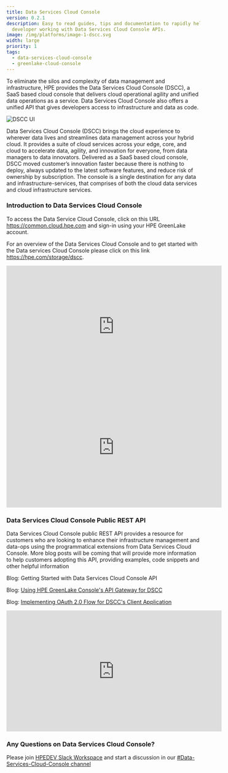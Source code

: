 ```yaml
---
title: Data Services Cloud Console
version: 0.2.1
description: Easy to read guides, tips and documentation to rapidly help any
  developer working with Data Services Cloud Console APIs.
image: /img/platforms/image-1-dscc.svg
width: large
priority: 1
tags:
  - data-services-cloud-console
  - greenlake-cloud-console
---
```

To eliminate the silos and complexity of data management and infrastructure, HPE provides the Data Services Cloud Console (DSCC), a SaaS based cloud console that delivers cloud operational agility and unified data operations as a service. Data Services Cloud Console also offers a unified API that gives developers access to infrastructure and data as code. 

![DSCC UI](/img/a-single-destination-for-data-and-infra-services.png "DSCC UI diagram")

Data Services Cloud Console (DSCC) brings the cloud experience to wherever data lives and streamlines data management across your hybrid cloud. It provides a suite of cloud services across your edge, core, and cloud to accelerate data, agility, and innovation for everyone, from data managers to data innovators. Delivered as a SaaS based cloud console, DSCC moved customer’s innovation faster because there is nothing to deploy, always updated to the latest software features, and reduce risk of ownership by subscription. The console is a single destination for any data and infrastructure-services, that comprises of both the cloud data services and cloud infrastructure services.  

### Introduction to Data Services Cloud Console

To access the Data Service Cloud Console,  click on this URL [](https://common.cloud.hpe.com)<https://common.cloud.hpe.com> and sign-in using your HPE GreenLake account. [](https://common.cloud.hpe.com)

For an  overview of the Data Services Cloud Console and to get started with the Data services Cloud Console please click on this link <https://hpe.com/storage/dscc>. 

<iframe width="560" height="315" src="https://www.youtube.com/embed/AxUE89X3Sy0" title="YouTube video player" frameborder="0" allow="accelerometer; autoplay; clipboard-write; encrypted-media; gyroscope; picture-in-picture" allowfullscreen></iframe>

<iframe width="560" height="315" src="https://www.youtube.com/embed/lzOWapX0m5U" title="YouTube video player" frameborder="0" allow="accelerometer; autoplay; clipboard-write; encrypted-media; gyroscope; picture-in-picture" allowfullscreen></iframe>

### Data Services Cloud Console Public REST API

Data Services Cloud Console public REST API provides a resource for customers who are looking to enhance their infrastructure management and data-ops using the programmatical extensions from Data Services Cloud Console.  More blog posts will be coming that will provide more information to help customers adopting this API, providing examples, code snippets and other helpful information

Blog: Getting Started with Data Services Cloud Console API

Blog: [Using HPE GreenLake Console's API Gateway for DSCC](https://developer.hpe.com/blog/api-console-for-data-services-cloud-console/)

Blog: [Implementing OAuth 2.0 Flow for DSCC's Client Application](https://developer.hpe.com/blog/oauth2-for-hpe-greenlake-data-services-cloud-console/)

<iframe width="560" height="315" src="https://www.youtube.com/embed/g3UO0S-4r6I" title="YouTube video player" frameborder="0" allow="accelerometer; autoplay; clipboard-write; encrypted-media; gyroscope; picture-in-picture" allowfullscreen></iframe>

### Any Questions on Data Services Cloud Console?

Please join [HPEDEV Slack Workspace](https://slack.hpedev.io/) and start a discussion in our [\#Data-Services-Cloud-Console channel](https://hpedev.slack.com/archives/C02D6H623JP)